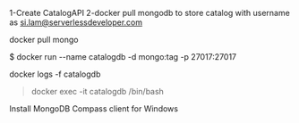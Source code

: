 1-Create CatalogAPI
2-docker pull mongodb to store catalog with username as si.lam@serverlessdeveloper.com

docker pull mongo

$ docker run --name catalogdb -d mongo:tag -p 27017:27017

docker logs -f catalogdb

>docker exec -it catalogdb /bin/bash


Install MongoDB Compass client for Windows

